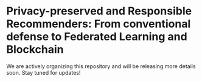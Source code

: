 # Privacy-preserved and Responsible Recommenders: From conventional defense to Federated Learning and Blockchain

We are actively organizing this repository and will be releasing more details soon. Stay tuned for updates!
